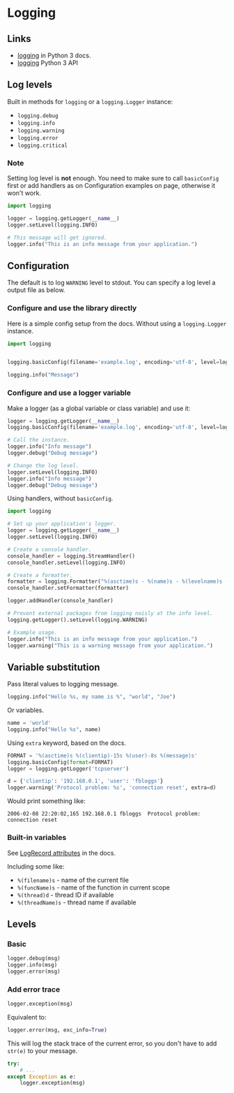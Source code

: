 # Logging

## Links

- [logging](https://docs.python.org/3/howto/logging.html) in Python 3 docs.
- [logging](https://docs.python.org/3/library/logging.html#module-logging) Python 3 API

## Log levels

Built in methods for `logging` or a `logging.Logger` instance:

- `logging.debug`
- `logging.info`
- `logging.warning`
- `logging.error`
- `logging.critical`


### Note

Setting log level is **not** enough. You need to make sure to call `basicConfig` first or add handlers as on Configuration examples on page, otherwise it won't work.

```python
import logging

logger = logging.getLogger(__name__)
logger.setLevel(logging.INFO)

# This message will get ignored.
logger.info("This is an info message from your application.")
```


## Configuration

The default is to log `WARNING` level to stdout. You can specify a log level a output file as below.

### Configure and use the library directly

Here is a simple config setup from the docs. Without using a `logging.Logger` instance.

```python
import logging


logging.basicConfig(filename='example.log', encoding='utf-8', level=logging.DEBUG)

logging.info("Message")
```

### Configure and use a logger variable

Make a logger (as a global variable or class variable) and use it:

```python
logger = logging.getLogger(__name__)
logging.basicConfig(filename='example.log', encoding='utf-8', level=logging.INFO)

# Call the instance.
logger.info("Info message")
logger.debug("Debug message")

# Change the log level.
logger.setLevel(logging.INFO)
logger.info("Info message")
logger.debug("Debug message")
```

Using handlers, without `basicConfig`.

```python
import logging

# Set up your application's logger.
logger = logging.getLogger(__name__)
logger.setLevel(logging.INFO)

# Create a console handler.
console_handler = logging.StreamHandler()
console_handler.setLevel(logging.INFO)

# Create a formatter.
formatter = logging.Formatter("%(asctime)s - %(name)s - %(levelname)s - %(message)s")
console_handler.setFormatter(formatter)

logger.addHandler(console_handler)

# Prevent external packages from logging noisly at the info level.
logging.getLogger().setLevel(logging.WARNING)

# Example usage.
logger.info("This is an info message from your application.")
logger.warning("This is a warning message from your application.")
```


## Variable substitution

Pass literal values to logging message.

```python
logging.info("Hello %s, my name is %", "world", "Joe")
```

Or variables.


```python
name = 'world'
logging.info("Hello %s", name)
```

Using `extra` keyword, based on the docs.

```python
FORMAT = '%(asctime)s %(clientip)-15s %(user)-8s %(message)s'
logging.basicConfig(format=FORMAT)
logger = logging.getLogger('tcpserver')

d = {'clientip': '192.168.0.1', 'user': 'fbloggs'}
logger.warning('Protocol problem: %s', 'connection reset', extra=d)
```

Would print something like:
```
2006-02-08 22:20:02,165 192.168.0.1 fbloggs  Protocol problem: connection reset
```


### Built-in variables

See [LogRecord attributes](https://docs.python.org/3/library/logging.html?highlight=funcname#logrecord-attributes) in the docs.

Including some like:

- `%(filename)s` - name of the current file
- `%(funcName)s` - name of the function in current scope
- `%(thread)d` - thread ID if available
- `%(threadName)s` - thread name if available

## Levels

### Basic

```python
logger.debug(msg)
logger.info(msg)
logger.error(msg)
```

### Add error trace

```python
logger.exception(msg)
```

Equivalent to:

```python
logger.error(msg, exc_info=True)
```

This will log the stack trace of the current error, so you don't have to add `str(e)` to your message.

```python
try:
    # ...
except Exception as e:
    logger.exception(msg)
```

